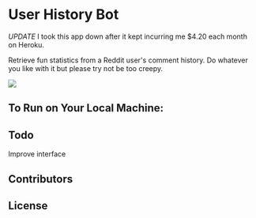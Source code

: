 User History Bot
================
*UPDATE*
I took this app down after it kept incurring me $4.20 each month on Heroku.


Retrieve fun statistics from a Reddit user's comment history.
Do whatever you like with it but please try not be too creepy.


![](http://i.imgur.com/cDXHx1d.png)

To Run on Your Local Machine:
-

Todo
-
Improve interface

Contributors
-

License
-

